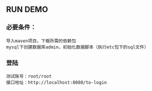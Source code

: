 
## RUN DEMO
### 必要条件：
    导入maven项目，下载所需的依赖包
    mysql下创建数据库admin，初始化数据脚本（执行etc包下的sql文件）
### 登陆
    测试账号：root/root
    接口地址：http://localhost:8080/to-login









